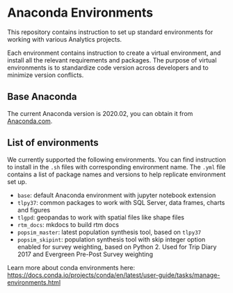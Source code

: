 # Anaconda Environments

This repository contains instruction to set up standard environments for working with various Analytics projects.

Each environment contains instruction to create a virtual environment, and install all the relevant requirements and packages. The purpose of virtual environments is to standardize code  version across developers and to minimize version conflicts.

## Base Anaconda

The current Anaconda version is 2020.02, you can obtain it from [Anaconda.com](https://repo.anaconda.com/archive/Anaconda3-2020.02-Windows-x86_64.exe).

## List of environments

We currently supported the following environments. You can find instruction to install in the `.sh` files with corresponding environment name. The `.yml` file contains a list of package names and versions to help replicate environment set up. 

* `base`: default Anaconda environment with jupyter notebook extension
* `tlpy37`: common packages to work with SQL Server, data frames, charts and figures
* `tlgpd`: geopandas to work with spatial files like shape files
* `rtm_docs`: mkdocs to build rtm docs
* `popsim_master`: latest population synthesis tool, based on `tlpy37`
* `popsim_skipint`: population synthesis tool with skip integer option enabled for survey weighting, based on Python 2. Used for Trip Diary 2017 and Evergreen Pre-Post Survey weighting

Learn more about conda environments here: https://docs.conda.io/projects/conda/en/latest/user-guide/tasks/manage-environments.html
